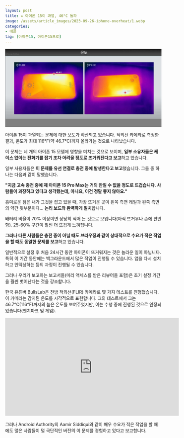 ```yaml
---
layout: post  
title: ✚ 아이폰 15이 과열, 46°C 돌파
image: /assets/article_images/2023-09-26-iphone-overheat/1.webp
categories:
- 애플
tag: [아이폰15, 아이폰15프로]
---
```


<div class="markdown-image">
<img src="/assets/article_images/2023-09-26-iphone-overheat/1.webp" alt="" align="middle"/> </div>

<p class="drop-korean">
아이폰 15이 과열되는 문제에 대한 보도가 확산되고 있습니다. 적외선 카메라로 측정한 결과, 온도가 최대 116°F(약 46.7°C)까지 올라가는 것으로 나타났습니다.
</p>

이 문제는 네 개의 아이폰 15 모델에 영향을 미치는 것으로 보이며, **일부 소유자들은 케이스 없이는 전화기를 잡기 조차 어려울 정도로 뜨거워진다고 보고**하고 있습니다.

일부 사용자들은 **이 문제를 유선 연결로 충전 중에 발생한다고 보고**했습니다. 그들 중 하나는 다음과 같이 말했습니다.

**"지금 고속 충전 중에 제 아이폰 15 Pro Max는 거의 만질 수 없을 정도로 뜨겁습니다. 사람들이 과장하고 있다고 생각했는데, 아니요, 이건 정말 좋지 않아요."**

흥미로운 점은 내가 그것을 잡고 있을 때, 가장 뜨거운 곳이 왼쪽 측면 레일과 왼쪽 측면의 약간 뒷부분이다... **논리 보드와 완벽하게 일치**합니다.

배터리 비율이 70% 이상이면 상당히 식어 든 것으로 보입니다(아직 뜨거우나 손에 편안함). 25-60% 구간이 훨씬 더 뜨겁게 느껴집니다.

**그러나 다른 사람들은 충전 중이 아닐 때도 브라우징과 같이 상대적으로 수요가 적은 작업을 할 때도 동일한 문제를 보고**하고 있습니다.

일반적으로 설정 후 처음 24시간 동안 아이폰이 뜨거워지는 것은 놀라운 일이 아닙니다. 특히 이 기간 동안에는 백그라운드에서 많은 작업이 진행될 수 있습니다. 앱을 다시 설치하고 인덱싱하는 등의 과정이 진행될 수 있습니다.

그러나 우리가 보고하는 보고서들(미리 액세스를 받은 리뷰어들 포함)은 초기 설정 기간을 훨씬 벗어난다는 것을 강조합니다.

한국 유튜버 BullsLab은 전방 적외선(FLIR) 카메라로 몇 가지 테스트를 진행했습니다. 이 카메라는 감지된 온도를 시각적으로 표현합니다. 그의 테스트에서 그는 46.7°C(116°F)까지의 높은 온도를 보여주었지만, 이는 수행 중에 진행된 것으로 인정되었습니다(벤치마크 및 게임).

<iframe width="560" height="315" src="https://www.youtube.com/embed/TnrIMpFVT8s?si=lSvFDe4hNuo2mJA7&t=977" frameborder="0" allow="autoplay; encrypted-media" allowfullscreen></iframe>

그러나 Android Authority의 Aamir Siddiqui와 같이 매우 수요가 적은 작업을 할 때에도 많은 사람들이 덜 극단적인 버전의 이 문제를 경험하고 있다고 보고합니다.